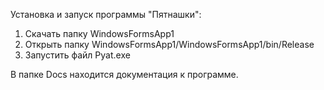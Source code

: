 Установка и запуск программы "Пятнашки":
1. Скачать папку WindowsFormsApp1
2. Открыть папку WindowsFormsApp1/WindowsFormsApp1/bin/Release
3. Запустить файл Pyat.exe

В папке Docs находится документация к программе.
